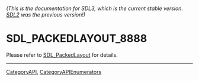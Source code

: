 ###### (This is the documentation for SDL3, which is the current stable version. [SDL2](https://wiki.libsdl.org/SDL2/) was the previous version!)
# SDL_PACKEDLAYOUT_8888

Please refer to [SDL_PackedLayout](SDL_PackedLayout) for details.

----
[CategoryAPI](CategoryAPI), [CategoryAPIEnumerators](CategoryAPIEnumerators)

